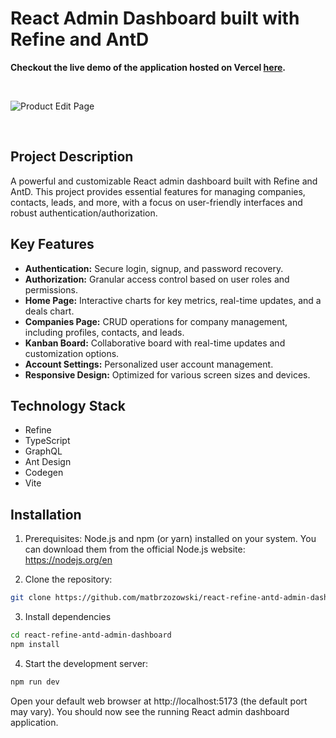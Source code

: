# React Admin Dashboard built with Refine and AntD

**Checkout the live demo of the application hosted on Vercel [here](https://react-refine-antd-admin-dashboard-gtsx5kqlm.vercel.app/).**

<br>

![Product Edit Page](https://refine.ams3.cdn.digitaloceanspaces.com/example-readmes/CRM-Minimal/crm-demo.gif "Demo GIF")

<br>

## Project Description
A powerful and customizable React admin dashboard built with Refine and AntD. This project provides essential features for managing companies, contacts, leads, and more, with a focus on user-friendly interfaces and robust authentication/authorization.

## Key Features
* **Authentication:** Secure login, signup, and password recovery.
* **Authorization:** Granular access control based on user roles and permissions.
* **Home Page:** Interactive charts for key metrics, real-time updates, and a deals chart.
* **Companies Page:** CRUD operations for company management, including profiles, contacts, and leads.
* **Kanban Board:** Collaborative board with real-time updates and customization options.
* **Account Settings:** Personalized user account management.
* **Responsive Design:** Optimized for various screen sizes and devices.

## Technology Stack
* Refine
* TypeScript
* GraphQL
* Ant Design
* Codegen
* Vite

## Installation
1. Prerequisites:
Node.js and npm (or yarn) installed on your system. You can download them from the official Node.js website: https://nodejs.org/en

2. Clone the repository:
```bash
git clone https://github.com/matbrzozowski/react-refine-antd-admin-dashboard.git
```

3. Install dependencies
```bash
cd react-refine-antd-admin-dashboard
npm install
```
4. Start the development server:

```bash
npm run dev
```
Open your default web browser at http://localhost:5173 (the default port may vary). You should now see the running React admin dashboard application.
